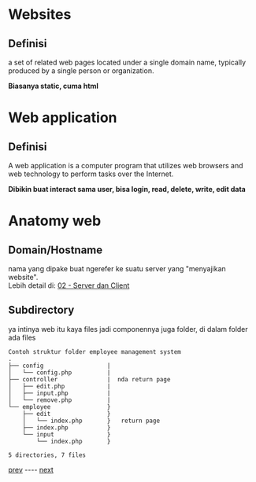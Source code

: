 # Websites

## Definisi
a set of related web pages located under a single domain name, typically produced by a single person or organization.

**Biasanya static, cuma html**

# Web application

## Definisi
A web application is a computer program that utilizes web browsers and web technology to perform tasks over the Internet.

**Dibikin buat interact sama user, bisa login, read, delete, write, edit data**

# Anatomy web
## Domain/Hostname
nama yang dipake buat ngerefer ke suatu server yang "menyajikan website".   
Lebih detail di: [02 - Server dan Client](https://github.com/no0g/webdev-rubick-workshop/blob/master/Workshop/00%20-%20Intro/02%20-%20Server%20dan%20Client.md)

## Subdirectory
ya intinya web itu kaya files jadi componennya juga folder, di dalam folder ada files

```
Contoh struktur folder employee management system
.
├── config					|
│   └── config.php			|
├── controller				|  nda return page
│   ├── edit.php			|
│   ├── input.php			|
│   └── remove.php			|
└── employee				}
    ├── edit				}
    │   └── index.php		}	return page 
    ├── index.php			}
    └── input				}
        └── index.php		}

5 directories, 7 files

```

[prev](https://github.com/no0g/webdev-rubick-workshop/blob/master/Workshop/00%20-%20Intro/01%20-%20Apa%20itu%20web.md) ---- [next](https://github.com/no0g/webdev-rubick-workshop/blob/master/Workshop/00%20-%20Intro/02%20-%20Server%20dan%20Client.md)